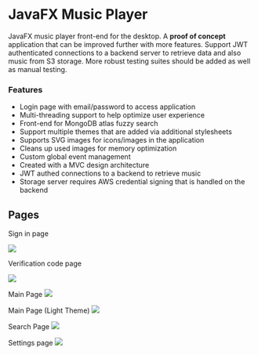 # JavaFX Music Player

JavaFX music player front-end for the desktop. A **proof of concept** application that can be improved further with more features. Support JWT authenticated connections to a backend server to retrieve data and also music from S3 storage. More robust testing suites should be added as well as manual testing.

### Features

- Login page with email/password to access application
- Multi-threading support to help optimize user experience
- Front-end for MongoDB atlas fuzzy search
- Support multiple themes that are added via additional stylesheets
- Supports SVG images for icons/images in the application
- Cleans up used images for memory optimization
- Custom global event management
- Created with a MVC design architecture
- JWT authed connections to a backend to retrieve music
- Storage server requires AWS credential signing that is handled on the backend

## Pages

Sign in page

![](https://i.imgur.com/TGOEYXD.png)

Verification code page

![](https://i.imgur.com/nV1PlqE.png)

Main Page
![](https://i.imgur.com/8m8foGg.png)

Main Page (Light Theme)
![](https://i.imgur.com/saqAtIi.png)

Search Page
![](https://i.imgur.com/8yq60C3.png)

Settings page
![](https://i.imgur.com/KFWrTlB.png)
